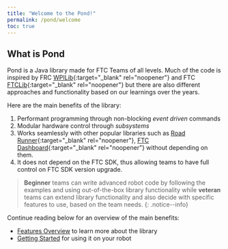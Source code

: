 ```yaml
---
title: "Welcome to the Pond!"
permalink: /pond/welcome
toc: true
---
```

## What is Pond

Pond is a Java library made for FTC Teams of all levels. Much of the code is inspired by FRC [WPILib]{:target="_blank" rel="noopener"} and FTC [FTCLib]{:target="_blank" rel="noopener"} but there are also different approaches and functionality based on our learnings over the years.

Here are the main benefits of the library:

1. Performant programming through non-blocking *event driven* commands
2. Modular hardware control through *subsystems*
3. Works seamlessly with other popular libraries such as [Road Runner]{:target="_blank" rel="noopener"}, [FTC Dashboard]{:target="_blank" rel="noopener"} without depending on them.
4. It does not depend on the FTC SDK, thus allowing teams to have full control on FTC SDK version upgrade.

> **Beginner** teams can write advanced robot code by following the examples and using out-of-the-box library functionality while **veteran** teams can extend library functionality and also decide with specific features to use, based on the team needs.
{: .notice--info}

Continue reading below for an overview of the main benefits:

* [Features Overview](/pond/features-overview) to learn more about the library
* [Getting Started](/pond/getting-started) for using it on your robot

[WPILib]: <https://frcdocs.wpi.edu/en/2020/docs/software/wpilib-overview/index.html>
[FTCLib]: <https://ftclib.org/>
[Road Runner]: <https://rr.brott.dev/>
[FTC Dashboard]: <https://acmerobotics.github.io/ftc-dashboard/>
